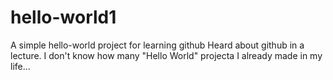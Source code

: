 # hello-world1
A simple hello-world project for learning github
Heard about github in a lecture. I don't know how many "Hello World" projecta I already made in my life...
